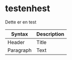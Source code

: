 # testenhest

Dette er en test

Syntax      | Description |
| ----------- | ----------- |
| Header      | Title       |
| Paragraph   | Text        
